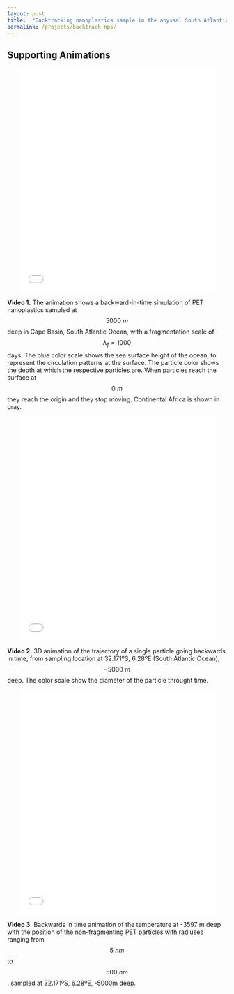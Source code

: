 ```yaml
---
layout: post
title:  "Backtracking nanoplastics sample in the abyssal South Atlantic"
permalink: /projects/backtrack-nps/
---
```

## Supporting Animations

<p align="center"><iframe width="90%" height="515" src="/../assets/projects/backtrack/animation_ocr_pierard.m4v" frameborder="0" allowfullscreen></iframe></p>

**Video 1.** The animation shows a backward-in-time simulation of PET nanoplastics sampled at $$5000 \ m$$ deep in Cape Basin, South Atlantic Ocean, with a fragmentation scale of $$\lambda_f = 1000$$ days. The blue color scale shows the sea surface height of the ocean, to represent the circulation patterns at the surface. The particle color shows the depth at which the respective particles are. When particles reach the surface at $$0 \ m$$ they reach the origin and they stop moving. Continental Africa is shown in gray.

<p align="center"><iframe width="90%" height="515" src="/../assets/projects/backtrack/single_3d_anim.m4v" frameborder="0" allowfullscreen></iframe></p>

**Video 2.** 3D animation of the trajectory of a single particle going backwards in time, from sampling location at 32.171ºS, 6.28ºE (South Atlantic Ocean), $$-5000 \ m$$ deep. The color scale show the diameter of the particle throught time.


<p align="center"><iframe width="90%" height="515" src="/../assets/projects/backtrack/hc11_nofrag_3600T.m4v" frameborder="0" allowfullscreen></iframe></p>

**Video 3.** Backwards in time animation of the temperature at -3597 m deep with the position of the non-fragmenting PET particles with radiuses ranging from $$5 \ nm$$ to $$500 \ nm$$, sampled at 32.171ºS, 6.28ºE, -5000m deep.